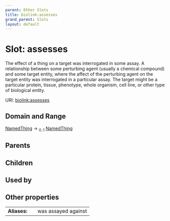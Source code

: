 ```yaml
---
parent: Other Slots
title: biolink:assesses
grand_parent: Slots
layout: default
---
```


# Slot: assesses


The effect of a thing on a target was interrogated in some assay. A relationship between some perturbing agent (usually a chemical compound) and some target entity, where the affect of the perturbing agent on the target entity was interrogated in a particular assay. The target might be a particular protein, tissue, phenotype, whole organism, cell line, or other type of biological entity.

URI: [biolink:assesses](https://w3id.org/biolink/vocab/assesses)

## Domain and Range

[NamedThing](NamedThing.md) ->  <sub>0..1</sub> [NamedThing](NamedThing.md)

## Parents


## Children


## Used by


## Other properties

|  |  |  |
| --- | --- | --- |
| **Aliases:** | | was assayed against |

